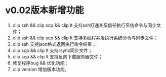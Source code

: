 # v0.02版本新增功能
1. clip ssh && clip scp  && clip lt 支持ssh打通关系信任执行系统命令与同步文件；
2. clip ssh && clip scp && clip lt  支持多线程并发执行系统命令与同步文件；
3. clip ssh 支持json格式返回执行命令结果；
4. clip scp && clip lt  支持rsync同步文件；
5. clip scp && clip lt 支持反向下载服务器文件；
6. 修复程序bug && 优化功能；
7. clip version 增加版本功能。
